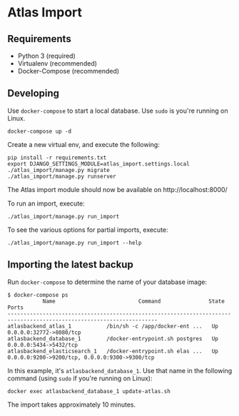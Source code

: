 Atlas Import
============


Requirements
------------

* Python 3 (required)
* Virtualenv (recommended)
* Docker-Compose (recommended)


Developing
----------

Use `docker-compose` to start a local database. Use `sudo` is you're running on Linux.

	docker-compose up -d

Create a new virtual env, and execute the following:

	pip install -r requirements.txt
	export DJANGO_SETTINGS_MODULE=atlas_import.settings.local
	./atlas_import/manage.py migrate
	./atlas_import/manage.py runserver
	

The Atlas import module should now be available on http://localhost:8000/

To run an import, execute:

	./atlas_import/manage.py run_import

To see the various options for partial imports, execute:

	./atlas_import/manage.py run_import --help
	

Importing the latest backup
---------------------------
	
Run `docker-compose` to determine the name of your database image:

	$ docker-compose ps
               Name                          Command               State                       Ports                      
    ---------------------------------------------------------------------------------------------------------------------
    atlasbackend_atlas_1           /bin/sh -c /app/docker-ent ...   Up      0.0.0.0:32772->8080/tcp                        
    atlasbackend_database_1        /docker-entrypoint.sh postgres   Up      0.0.0.0:5434->5432/tcp                         
    atlasbackend_elasticsearch_1   /docker-entrypoint.sh elas ...   Up      0.0.0.0:9200->9200/tcp, 0.0.0.0:9300->9300/tcp 
    
    
In this example, it's `atlasbackend_database_1`. Use that name in the following command (using `sudo` if you're running
on Linux):
    
    docker exec atlasbackend_database_1 update-atlas.sh
     
The import takes approximately 10 minutes. 
	
